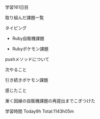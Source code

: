 学習161日目

取り組んだ課題一覧

タイピング

- Ruby自販機課題

- Rubyポケモン課題

pushメソッドについて

次やること

引き続きポケモン課題

感じたこと

漸く因縁の自販機課題の再提出までこぎつけた

学習時間 Today9h Total:1143h05m